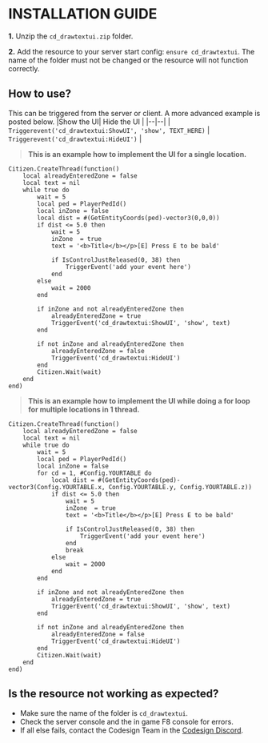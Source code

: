 # INSTALLATION GUIDE
**1.** Unzip the `cd_drawtextui.zip` folder.
 
**2.** Add the resource to your server start config: `ensure cd_drawtextui`. The name of the folder must not be changed or the resource will not function correctly.

## How to use?
This can be triggered from the server or client. A more advanced example is posted below.
|Show the UI| Hide the UI |
|--|--|
| `Triggerevent('cd_drawtextui:ShowUI', 'show', TEXT_HERE)` | `Triggerevent('cd_drawtextui:HideUI')` |


> **This is an example how to implement the UI for a single location.**

    Citizen.CreateThread(function()
	    local alreadyEnteredZone = false
	    local text = nil
	    while true do
	        wait = 5
	        local ped = PlayerPedId()
	        local inZone = false
	        local dist = #(GetEntityCoords(ped)-vector3(0,0,0))
	        if dist <= 5.0 then
	            wait = 5
	            inZone  = true
	            text = '<b>Title</b></p>[E] Press E to be bald'

	            if IsControlJustReleased(0, 38) then
	                TriggerEvent('add your event here')
	            end
	        else
	            wait = 2000
	        end
	        
	        if inZone and not alreadyEnteredZone then
	            alreadyEnteredZone = true
	            TriggerEvent('cd_drawtextui:ShowUI', 'show', text)
	        end

	        if not inZone and alreadyEnteredZone then
	            alreadyEnteredZone = false
	            TriggerEvent('cd_drawtextui:HideUI')
	        end
	        Citizen.Wait(wait)
	    end
	end)

> **This is an example how to implement the UI while doing a for loop for multiple locations in 1 thread.**

    Citizen.CreateThread(function()
        local alreadyEnteredZone = false
        local text = nil
        while true do
            wait = 5
            local ped = PlayerPedId()
            local inZone = false
            for cd = 1, #Config.YOURTABLE do
                local dist = #(GetEntityCoords(ped)-vector3(Config.YOURTABLE.x, Config.YOURTABLE.y, Config.YOURTABLE.z))
                if dist <= 5.0 then
                    wait = 5
                    inZone  = true
                    text = '<b>Title</b></p>[E] Press E to be bald'
    
                    if IsControlJustReleased(0, 38) then
                        TriggerEvent('add your event here')
                    end
                    break
                else
                    wait = 2000
                end
            end
            
            if inZone and not alreadyEnteredZone then
                alreadyEnteredZone = true
                TriggerEvent('cd_drawtextui:ShowUI', 'show', text)
            end
    
            if not inZone and alreadyEnteredZone then
                alreadyEnteredZone = false
                TriggerEvent('cd_drawtextui:HideUI')
            end
            Citizen.Wait(wait)
        end
    end)




## Is the resource not working as expected?
- Make sure the name of the folder is `cd_drawtextui`.
- Check the server console and the in game F8 console for errors.
- If all else fails, contact the Codesign Team in the [Codesign Discord](https://discord.gg/HmDFGp62Tr).
